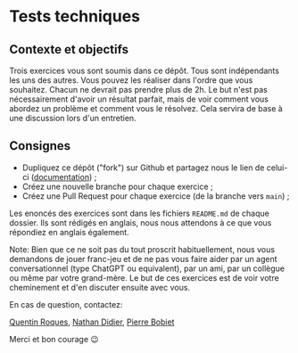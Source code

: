 # Tests techniques

## Contexte et objectifs

Trois exercices vous sont soumis dans ce dépôt. Tous sont indépendants les uns des autres. Vous pouvez les réaliser dans l'ordre que vous souhaitez.
Chacun ne devrait pas prendre plus de 2h. Le but n'est pas nécessairement d'avoir un résultat parfait, mais de voir comment vous abordez un problème et comment vous le résolvez. Cela servira de base à une discussion lors d'un entretien.

## Consignes

- Dupliquez ce dépôt ("fork") sur Github et partagez nous le lien de celui-ci ([documentation](https://docs.github.com/fr/get-started/quickstart/fork-a-repo)) ;
- Créez une nouvelle branche pour chaque exercice ;
- Créez une Pull Request pour chaque exercice (de la branche vers `main`) ;

Les enoncés des exercices sont dans les fichiers `README.md` de chaque dossier. Ils sont rédigés en anglais, nous nous attendons à ce que vous répondiez en anglais également.

Note: Bien que ce ne soit pas du tout proscrit habituellement, nous vous demandons de jouer franc-jeu et de ne pas vous faire aider par un agent conversationnel (type ChatGPT ou equivalent), par un ami, par un collègue ou même par votre grand-mère. Le but de ces exercices est de voir votre cheminement et d'en discuter ensuite avec vous.

En cas de question, contactez:

[Quentin Roques](mailto:quentin.roques@knplabs.com),
[Nathan Didier](mailto:nathan.didier@knplabs.com),
[Pierre Bobiet](mailto:pierre.bobiet@knplabs.com)

Merci et bon courage 😉
